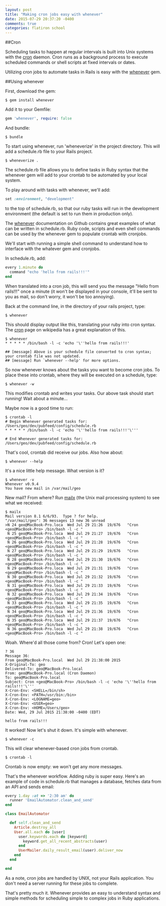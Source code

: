 ```yaml
---
layout: post
title: "Making cron jobs easy with whenever"
date: 2015-07-29 20:37:20 -0400
comments: true
categories: flatiron school
---
```


##Cron

Scheduling tasks to happen at regular intervals is built into Unix systems with the [cron](https://en.wikipedia.org/wiki/Cron) daemon. Cron runs as a background process to execute scheduled commands or shell scripts at fixed intervals or dates.  

Utilizing cron jobs to automate tasks in Rails is easy with the [whenever](https://github.com/javan/whenever/tree/master) gem.

##Using whenever

First, download the gem:

```
$ gem install whenever
```

Add it to your Gemfile:

```ruby
gem 'whenever', require: false
```

And bundle:

```
$ bundle
```

To start using whenever, run 'wheneverize' in the project directory. This will add a schedule.rb file to your Rails project.

```
$ wheneverize .
```

The schedule.rb file allows you to define tasks in Ruby syntax that the whenever gem will add to your crontab to be automated by your local system.  

To play around with tasks with whenever, we'll add:

```ruby
set :environment, "development"
```

to the top of schedule.rb, so that our ruby tasks will run in the development environment (the default is set to run them in production only).  

The [whenever](https://github.com/javan/whenever/tree/master) documentation on Github contains great examples of what can be written in schedule.rb. Ruby code, scripts and even shell commands can be used by the whenever gem to populate crontab with cronjobs.

We'll start with running a simple shell command to understand how to interface with the whatever gem and cronjobs. 

In schedule.rb, add:

```ruby
every 1.minute do
  command "echo 'hello from rails!!!'"
end
```

When translated into a cron job, this will send you the message "Hello from rails!!!" once a minute (it won't be displayed in your console, it'll be sent to you as mail, so don't worry, it won't be too annoying).

Back at the command line, in the directory of your rails project, type:

```
$ whenever
```

This should display output like this, translating your ruby into cron syntax. The [cron](https://en.wikipedia.org/wiki/Cron) page on wikipedia has a great explanation of this.

```
$ whenever
* * * * * /bin/bash -l -c 'echo '\''hello from rails!!!'

## [message] Above is your schedule file converted to cron syntax; your crontab file was not updated.
## [message] Run `whenever --help' for more options.
```

So now whenever knows about the tasks you want to become cron jobs. To place these into crontab, where they will be executed on a schedule, type:

```
$ whenever -w
```

This modifies crontab and writes your tasks. Our above task should start running! Wait about a minute...  

Maybe now is a good time to run:

```
$ crontab -l
# Begin Whenever generated tasks for: /Users/geo/dev/pubfeed/config/schedule.rb
* * * * * /bin/bash -l -c 'echo '\''hello from rails!!!'\'''

# End Whenever generated tasks for: /Users/geo/dev/pubfeed/config/schedule.rb
```

That's cool, crontab did receive our jobs. Also how about:

```
$ whenever --help
```
It's a nice little help message. What version is it?

```
$ whenever -v
Whenever v0.9.4
You have new mail in /var/mail/geo
```

New mail? From where? Run [mailx](http://heirloom.sourceforge.net/mailx/mailx.1.html#1) (the Unix mail processing system) to see what we received:

```
$ mailx
Mail version 8.1 6/6/93.  Type ? for help.
"/var/mail/geo": 36 messages 13 new 36 unread
>N 24 geo@MacBook-Pro.loca  Wed Jul 29 21:26  19/676   "Cron <geo@MacBook-Pro> /bin/bash -l -c "
 N 25 geo@MacBook-Pro.loca  Wed Jul 29 21:27  19/676   "Cron <geo@MacBook-Pro> /bin/bash -l -c "
 N 26 geo@MacBook-Pro.loca  Wed Jul 29 21:28  19/676   "Cron <geo@MacBook-Pro> /bin/bash -l -c "
 N 27 geo@MacBook-Pro.loca  Wed Jul 29 21:29  19/676   "Cron <geo@MacBook-Pro> /bin/bash -l -c "
 N 28 geo@MacBook-Pro.loca  Wed Jul 29 21:30  19/676   "Cron <geo@MacBook-Pro> /bin/bash -l -c "
 N 29 geo@MacBook-Pro.loca  Wed Jul 29 21:31  19/676   "Cron <geo@MacBook-Pro> /bin/bash -l -c "
 N 30 geo@MacBook-Pro.loca  Wed Jul 29 21:32  19/676   "Cron <geo@MacBook-Pro> /bin/bash -l -c "
 N 31 geo@MacBook-Pro.loca  Wed Jul 29 21:33  19/676   "Cron <geo@MacBook-Pro> /bin/bash -l -c "
 N 32 geo@MacBook-Pro.loca  Wed Jul 29 21:34  19/676   "Cron <geo@MacBook-Pro> /bin/bash -l -c "
 N 33 geo@MacBook-Pro.loca  Wed Jul 29 21:35  19/676   "Cron <geo@MacBook-Pro> /bin/bash -l -c "
 N 34 geo@MacBook-Pro.loca  Wed Jul 29 21:36  19/676   "Cron <geo@MacBook-Pro> /bin/bash -l -c "
 N 35 geo@MacBook-Pro.loca  Wed Jul 29 21:37  19/676   "Cron <geo@MacBook-Pro> /bin/bash -l -c "
 N 36 geo@MacBook-Pro.loca  Wed Jul 29 21:38  19/676   "Cron <geo@MacBook-Pro> /bin/bash -l -c "
```

Woah. Where'd all those come from? Cron! Let's open one:

```
? 36
Message 36:
From geo@MacBook-Pro.local  Wed Jul 29 21:38:00 2015
X-Original-To: geo
Delivered-To: geo@MacBook-Pro.local
From: geo@MacBook-Pro.local (Cron Daemon)
To: geo@MacBook-Pro.local
Subject: Cron <geo@MacBook-Pro> /bin/bash -l -c 'echo '\''hello from rails!!!'\'''
X-Cron-Env: <SHELL=/bin/sh>
X-Cron-Env: <PATH=/usr/bin:/bin>
X-Cron-Env: <LOGNAME=geo>
X-Cron-Env: <USER=geo>
X-Cron-Env: <HOME=/Users/geo>
Date: Wed, 29 Jul 2015 21:38:00 -0400 (EDT)

hello from rails!!!

```

It worked! Now let's shut it down. It's simple with whenever.

```
$ whenever -c
```

This will clear whenever-based cron jobs from crontab.

```
$ crontab -l 

```

Crontab is now empty: we won't get any more messages.

That's the whenever workflow. Adding ruby is super easy. Here's an example of code in schedule.rb that manages a database, fetches data from an API and sends email:

```ruby
every 1.day :at => '2:30 am' do
  runner 'EmailAutomator.clean_and_send'
end

```

```ruby
class EmailAutomator

  def self.clean_and_send
    Article.destroy_all
    User.all.each do |user|
      user.keywords.each do |keyword|
        keyword.get_all_recent_abstracts(user)
      end
      UserMailer.daily_result_email(user).deliver_now
    end
  end

end
```

As a note, cron jobs are handled by UNIX, not your Rails application. You don't need a server running for these jobs to complete. 

That's pretty much it. Whenever provides an easy to understand syntax and simple methods for scheduling simple to complex jobs in Ruby applications.




























